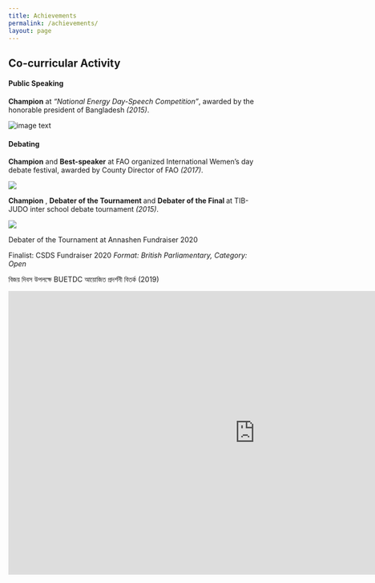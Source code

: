 ```yaml
---
title: Achievements
permalink: /achievements/
layout: page
---
```


<h2> Co-curricular Activity </h2>
<h4> Public Speaking </h4>
<b>Champion</b> at <i>“National Energy Day-Speech Competition”</i>, awarded by the honorable president of Bangladesh <i>(2015)</i>.
<br>

![image text](../assets/cca1.jpg)

<h4> Debating </h4>
<b>Champion</b> and <b>Best-speaker</b> at FAO organized International Wemen’s day debate festival, awarded by County Director of FAO <i>(2017)</i>.
<br>

![](../assets/cca2.jpg)

<b>Champion</b> , <b>Debater of the Tournament </b> and <b>Debater of the Final </b> at TIB-JUDO inter school debate tournament <i>(2015)</i>.
<br>

![](../assets/cca3.jpg)


Debater of the Tournament at Annashen Fundraiser 2020

Finalist: CSDS Fundraiser 2020 <i>Format: British Parliamentary, Category: Open </i>

বিজয় দিবস উপলক্ষে BUETDC আয়োজিত প্রদর্শনী বিতর্ক (2019)

<div class="embed-responsive embed-responsive-16by9">
<iframe width="984" height="566" src="https://www.youtube.com/embed/TFbpMQpopPw" frameborder="0" allow="accelerometer; autoplay; encrypted-media; gyroscope; picture-in-picture" allowfullscreen></iframe>
</div>
